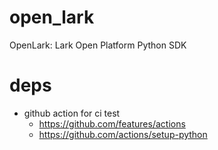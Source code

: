 # open_lark

OpenLark: Lark Open Platform Python SDK


# deps

- github action for ci test
  - https://github.com/features/actions
  - https://github.com/actions/setup-python
